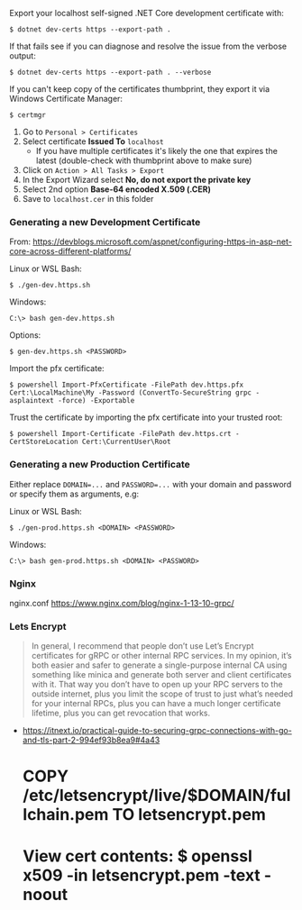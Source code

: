 
Export your localhost self-signed .NET Core development certificate with:

    $ dotnet dev-certs https --export-path .

If that fails see if you can diagnose and resolve the issue from the verbose output:

    $ dotnet dev-certs https --export-path . --verbose

If you can't keep copy of the certificates thumbprint, they export it via Windows Certificate Manager:

    $ certmgr

1. Go to `Personal > Certificates`
2. Select certificate **Issued To** `localhost`
    - If you have multiple certificates it's likely the one that expires the latest (double-check with thumbprint above to make sure)
3. Click on `Action > All Tasks > Export`
4. In the Export Wizard select **No, do not export the private key**
5. Select 2nd option **Base-64 encoded X.509 (.CER)**
6. Save to `localhost.cer` in this folder

### Generating a new Development Certificate

From: https://devblogs.microsoft.com/aspnet/configuring-https-in-asp-net-core-across-different-platforms/

Linux or WSL Bash:

    $ ./gen-dev.https.sh

Windows:

    C:\> bash gen-dev.https.sh

Options:

    $ gen-dev.https.sh <PASSWORD>

Import the pfx certificate:

    $ powershell Import-PfxCertificate -FilePath dev.https.pfx Cert:\LocalMachine\My -Password (ConvertTo-SecureString grpc -asplaintext -force) -Exportable

Trust the certificate by importing the pfx certificate into your trusted root:

    $ powershell Import-Certificate -FilePath dev.https.crt -CertStoreLocation Cert:\CurrentUser\Root

### Generating a new Production Certificate

Either replace `DOMAIN=...` and `PASSWORD=...` with your domain and password or specify them as arguments, e.g:

Linux or WSL Bash:

    $ ./gen-prod.https.sh <DOMAIN> <PASSWORD>

Windows:

    C:\> bash gen-prod.https.sh <DOMAIN> <PASSWORD>

### Nginx

nginx.conf
https://www.nginx.com/blog/nginx-1-13-10-grpc/

### Lets Encrypt

> In general, I recommend that people don’t use Let’s Encrypt certificates for gRPC or other internal RPC services. In my opinion, it’s both easier and safer to generate a single-purpose internal CA using something like minica and generate both server and client certificates with it. That way you don’t have to open up your RPC servers to the outside internet, plus you limit the scope of trust to just what’s needed for your internal RPCs, plus you can have a much longer certificate lifetime, plus you can get revocation that works.

 - https://itnext.io/practical-guide-to-securing-grpc-connections-with-go-and-tls-part-2-994ef93b8ea9#4a43

    # COPY /etc/letsencrypt/live/$DOMAIN/fullchain.pem TO letsencrypt.pem
    # View cert contents: $ openssl x509 -in letsencrypt.pem -text -noout

